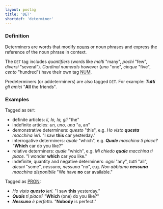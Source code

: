 ```yaml
---
layout: postag
title: 'DET'
shortdef: 'determiner'
---
```


### Definition

Determiners are words that modify [nouns](NOUN) or noun phrases and
express the reference of the noun phrase in context. 

The `DET` tag includes _quantifiers_ (words
like _molti_ "many", _pochi_ "few", _diversi_ "several"). 
_Cardinal numerals_ however (_uno_ "one", _cinque_ "five", _cento_ "hundred") have their own tag [NUM]().

Predeterminers (or addeterminers) are also tagged `DET`. For example:
_<b>Tutti</b> gli amici_ "<b>All</b> the friends".

### Examples

Tagged as `DET`:

- definite articles: _il, lo, la, gli_ "the"
- indefinite articles: _un, uno, una_ "a, an"
- demonstrative determiners: _questo_ "this", e.g. _Ho visto <b>questa</b> macchina ieri._ "I saw <b>this</b> car yesterday."
- interrogative determiners: _quale_ "which", e.g. _<b>Quale</b> macchina ti piace?_ "<b>Which</b> car do you like?"
- relative determiners: _quale_ "which", e.g. _Mi chiedo <b>quale</b> macchina ti piace._ "I wonder <b>which</b> car you like."
- indefinite, quantity and negative determiners: _ogni_ "any", _tutti_ "all", _alcuni_ "some", _nessuno, nessuna_ "no", e.g. _Non abbiamo <b>nessuna</b> macchina disponibile_ "We have <b>no</b> car available."

Tagged as [PRON]():

* _Ho visto <b>questo</b> ieri._ "I saw <b>this</b> yesterday."
* _<b>Quale</b> ti piace?_ "<b>Which</b> (one) do you like?"
* _<b>Nessuno</b> è perfetto._ "<b>Nobody</b> is perfect."
